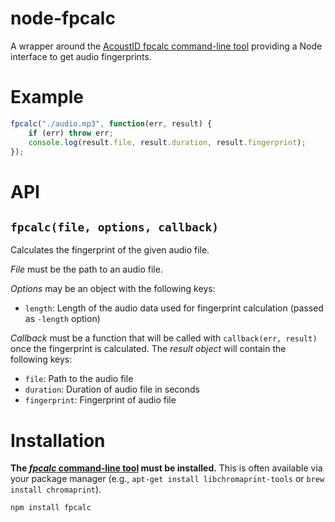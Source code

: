 # node-fpcalc

A wrapper around the [AcoustID fpcalc command-line
tool](http://acoustid.org/chromaprint) providing a Node interface to get
audio fingerprints.

# Example

```js
fpcalc("./audio.mp3", function(err, result) {
	if (err) throw err;
	console.log(result.file, result.duration, result.fingerprint);
});
```

# API

## `fpcalc(file, options, callback)`

Calculates the fingerprint of the given audio file.

*File* must be the path to an audio file.

*Options* may be an object with the following keys:

 * `length`: Length of the audio data used for fingerprint calculation
   (passed as `-length` option)

*Callback* must be a function that will be called with `callback(err,
result)` once the fingerprint is calculated. The *result object* will
contain the following keys:

 * `file`: Path to the audio file
 * `duration`: Duration of audio file in seconds
 * `fingerprint`: Fingerprint of audio file

# Installation

**The [*fpcalc* command-line tool](http://acoustid.org/chromaprint) must
be installed.** This is often available via your package manager (e.g.,
`apt-get install libchromaprint-tools` or `brew install chromaprint`).

```
npm install fpcalc
```
